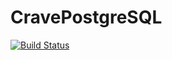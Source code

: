 # CravePostgreSQL

[![Build Status](https://travis-ci.org/IandECrave/CravePostgreSQL.svg?branch=main)](https://travis-ci.org/IandECrave/CravePostgreSQL)
